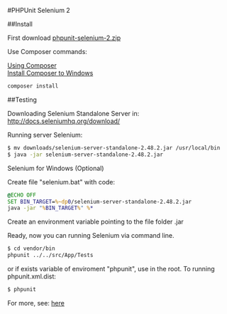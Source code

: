 #PHPUnit Selenium 2

##Install

First download [phpunit-selenium-2.zip](https://github.com/roggeo/phpunit-selenium-2/archive/master.zip)

Use Composer commands:

[Using Composer](https://getcomposer.org/doc/00-intro.md#downloading-the-composer-executable)
<br/>
[Install Composer to Windows](https://getcomposer.org/doc/00-intro.md#using-the-installer)

```bash
composer install
```

##Testing

Downloading Selenium Standalone Server in:
    http://docs.seleniumhq.org/download/

Running server Selenium:

```bash
$ mv downloads/selenium-server-standalone-2.48.2.jar /usr/local/bin
$ java -jar selenium-server-standalone-2.48.2.jar
```

Selenium for Windows (Optional)

Create file "selenium.bat" with code:

```bat
@ECHO OFF
SET BIN_TARGET=%~dp0/selenium-server-standalone-2.48.2.jar
java -jar "%BIN_TARGET%" %*
```

Create an environment variable pointing to the file folder .jar

Ready, now you can running Selenium via command line.


```bash
$ cd vendor/bin
phpunit ../../src/App/Tests
```

or if exists variable of enviroment "phpunit", use in the root.
To running phpunit.xml.dist:

```bash
$ phpunit
```

For more, see: [here](https://phpunit.de/manual/3.7/en/selenium.html)